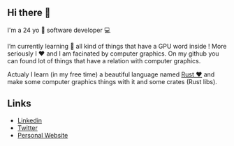 ## Hi there 👋
I'm a 24 yo 🌱 software developer 💻

I’m currently learning 📖 all kind of things that have a GPU word inside ! More seriously I ❤️ and I am facinated by computer graphics. On my github you can found lot of things that have a relation with computer graphics.

Actualy I learn (in my free time) a beautiful language named [Rust ❤️](https://www.rust-lang.org/) and make some computer graphics things with it and some crates (Rust libs).

## Links
* [Linkedin](https://www.linkedin.com/in/alexis-gougaut-7a121314a/)
* [Twitter](https://twitter.com/5aitama1)
* [Personal Website](https://5aitama.fr/)
